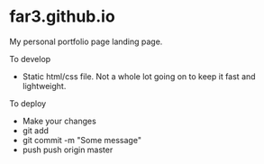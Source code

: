 # far3.github.io
My personal portfolio page landing page.

To develop
* Static html/css file. Not a whole lot going on to keep it fast and lightweight.

To deploy
* Make your changes
* git add
* git commit -m "Some message"
* push push origin master
